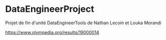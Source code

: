 # DataEngineerProject
Projet de fin d'unité DataEngineerTools de Nathan Lecoin et Louka Morandi 

https://www.olympedia.org/results/19000014